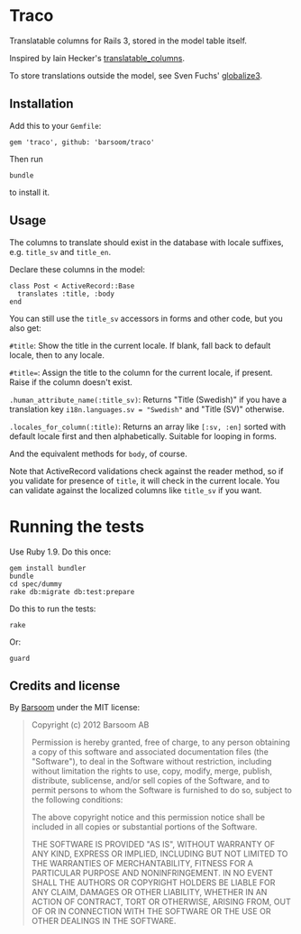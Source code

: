 # Traco

Translatable columns for Rails 3, stored in the model table itself.

Inspired by Iain Hecker's [translatable_columns](https://github.com/iain/translatable_columns/).

To store translations outside the model, see Sven Fuchs' [globalize3](https://github.com/svenfuchs/globalize3).


## Installation

Add this to your `Gemfile`:

    gem 'traco', github: 'barsoom/traco'

Then run

    bundle

to install it.


## Usage

The columns to translate should exist in the database with locale suffixes, e.g. `title_sv` and `title_en`.

Declare these columns in the model:

    class Post < ActiveRecord::Base
      translates :title, :body
    end

You can still use the `title_sv` accessors in forms and other code, but you also get:

`#title`:  Show the title in the current locale. If blank, fall back to default locale, then to any locale.

`#title=`: Assign the title to the column for the current locale, if present. Raise if the column doesn't exist.

`.human_attribute_name(:title_sv)`: Returns "Title (Swedish)" if you have a translation key `i18n.languages.sv = "Swedish"` and "Title (SV)" otherwise.

`.locales_for_column(:title)`: Returns an array like `[:sv, :en]` sorted with default locale first and then alphabetically. Suitable for looping in forms.

And the equivalent methods for `body`, of course.

Note that ActiveRecord validations check against the reader method, so if you validate for presence of `title`, it will check in the current locale.
You can validate against the localized columns like `title_sv` if you want.


# Running the tests

Use Ruby 1.9. Do this once:

    gem install bundler
    bundle
    cd spec/dummy
    rake db:migrate db:test:prepare

Do this to run the tests:

    rake

Or:

    guard


<!-- Keeping this a hidden brain dump for now.

## TODO

We've intentionally kept this simple with no features we do not need.
We'd be happy to merge additional features that others contribute.

Possible improvements to make:

  * Validation that checks that at least one translation for a column exists.
  * Validation that checks that every translation for a column exists.
  * Option to disable fallback.
  * Scopes like `translated`, `translated_to(locale)`.
  * Support for region locales, like `en-US` and `en-GB`.

-->

## Credits and license

By [Barsoom](http://barsoom.se) under the MIT license:

>  Copyright (c) 2012 Barsoom AB
>
>  Permission is hereby granted, free of charge, to any person obtaining a copy
>  of this software and associated documentation files (the "Software"), to deal
>  in the Software without restriction, including without limitation the rights
>  to use, copy, modify, merge, publish, distribute, sublicense, and/or sell
>  copies of the Software, and to permit persons to whom the Software is
>  furnished to do so, subject to the following conditions:
>
>  The above copyright notice and this permission notice shall be included in
>  all copies or substantial portions of the Software.
>
>  THE SOFTWARE IS PROVIDED "AS IS", WITHOUT WARRANTY OF ANY KIND, EXPRESS OR
>  IMPLIED, INCLUDING BUT NOT LIMITED TO THE WARRANTIES OF MERCHANTABILITY,
>  FITNESS FOR A PARTICULAR PURPOSE AND NONINFRINGEMENT. IN NO EVENT SHALL THE
>  AUTHORS OR COPYRIGHT HOLDERS BE LIABLE FOR ANY CLAIM, DAMAGES OR OTHER
>  LIABILITY, WHETHER IN AN ACTION OF CONTRACT, TORT OR OTHERWISE, ARISING FROM,
>  OUT OF OR IN CONNECTION WITH THE SOFTWARE OR THE USE OR OTHER DEALINGS IN
>  THE SOFTWARE.
